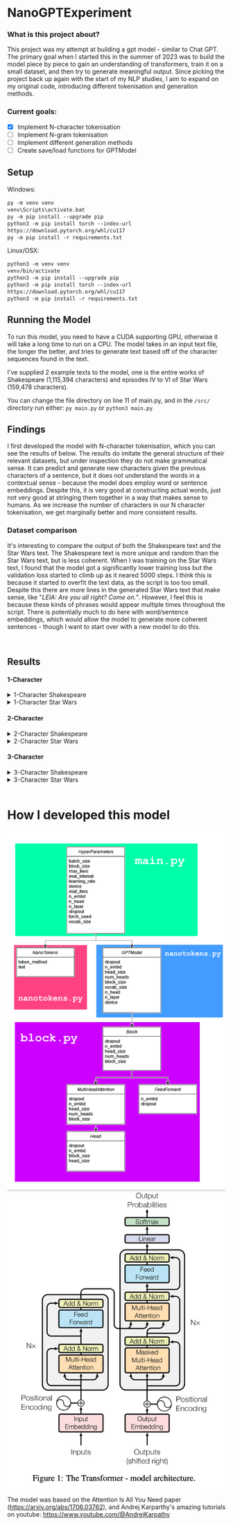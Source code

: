 # NanoGPTExperiment
### What is this project about?
This project was my attempt at building a gpt model - similar to Chat GPT.
The primary goal when I started this in the summer of 2023 was to build the model piece by piece to gain an understanding of transformers, train it on a small dataset, and then try to generate meaningful output.
Since picking the project back up again with the start of my NLP studies, I aim to expand on my original code, introducing different tokenisation and generation methods.
### Current goals:
- [x] Implement N-character tokenisation
- [ ] Implement N-gram tokenisation
- [ ] Implement different generation methods
- [ ] Create save/load functions for GPTModel

## Setup
Windows:
```
py -m venv venv
venv\Scripts\activate.bat
py -m pip install --upgrade pip
python3 -m pip install torch --index-url https://download.pytorch.org/whl/cu117
py -m pip install -r requirements.txt
```

Linux/OSX:
```
python3 -m venv venv
venv/bin/activate
python3 -m pip install --upgrade pip
python3 -m pip install torch --index-url https://download.pytorch.org/whl/cu117
python3 -m pip install -r requirements.txt
```

## Running the Model
To run this model, you need to have a CUDA supporting GPU, otherwise it will take a long time to run on a CPU.
The model takes in an input text file, the longer the better, and tries to generate text based off of the character sequences found in the text.

I've supplied 2 example texts to the model, one is the entire works of Shakespeare (1,115,394 characters) and episodes IV to VI of Star Wars (159,478 characters).

You can change the file directory on line 11 of main.py, and in the `/src/` directory run either:
`py main.py` or `python3 main.py`

## Findings
I first developed the model with N-character tokenisation, which you can see the results of below. The results do imitate the general structure of their relevant datasets, but under inspection they do not make grammatical sense. It can predict and generate new characters given the previous characters of a sentence, but it does not understand the words in a contextual sense - because the model does employ word or sentence embeddings. Despite this, it is very good at constructing actual words, just not very good at stringing them together in a way that makes sense to humans. As we increase the number of characters in our N character tokenisation, we get marginally better and more consistent results.

### Dataset comparison
It's interesting to compare the output of both the Shakespeare text and the Star Wars text.
The Shakespeare text is more unique and random than the Star Wars text, but is less coherent.
When I was training on the Star Wars  text, I found that the model got a significantly lower training loss but the validation loss started to climb up as it neared 5000 steps. I think this is because it started to overfit the text data, as the script is too too small. Despite this there are more lines in the generated Star Wars text that make sense, like "*LEIA: Are you all right?  Come on.*". However, I feel this is because these kinds of phrases would appear multiple times throughout the script.
There is potentially much to do here with word/sentence embeddings, which would allow the model to generate more coherent sentences - though I want to start over with a new model to do this.

<br>

## Results
#### 1-Character
<details>
    <summary>1-Character Shakespeare</summary>

    AUFIDIUS:
    So warrant, Sir, uncle;
    Do here one gentle fet her father proceed
    Faith strike and the cale in all her man!
    A children, and like me soundly convey'd worship;
    But who should pity your royaling gentleman?
    He liest me w friends ne're not of you are nor greet of
    ot, you fire. In us nothing truth to be done.

    MENENIUS:
    The besteed, he'll ever she died me better with her.

    PERDIVERSO:
    To she.

    Second Servingman:
    So here, but puts you with witding, flower 'tis told:
    The fathere shall provoke her beggarle,
    But see apolume you to rusing in herself.

    JOHN OF GAUNT:
    That they shall enrich with King Herence's darth,
    Or oft orath! Look and they that thou wantor bends,
    Thou so left'st thou hast to loath, pale to mark our:
    Whast any mind, booth will he soot it beloved,
    To fe my forfe; and I have done,--

    LADY ANNE:
    So standing what?

    ROMEO:
    Should it.

    KING LEWIS XI:
    Hold, hark: shall come the kneft duke off;
    He weight make daughter courself and part indeed:
    But she would strift
    Intercale mercy, if the will cannot shall sit

    Put ever: there is that third in the tales of men
    Amagia wall hence, on the his body of men,
    To prepared in him.

    GREGORY:
    Speak madly great in this desperate corse;
    Indeed from that he list to stay, so live,
    Let that yet no excuse, go my mind. Have I
    An imper thy Forbalty weath to him honour.

    KING HENRY OVI:
    Go, be make far, many lord.

</details>

<details>
    <summary>1-Character Star Wars</summary>

    LEIA: You like back it!

    LANDO: Backing them? Whey don't -- wrong, we come here?

    LEIA: All right? I'm quite powerfr to compass.

    HAN: Command you too late vacuate.

    HAN: Not really!

    LUKE: Dack!

    HAN: You havo one board scons.

    LEIA: You would use, going?

    THREEPIO: Do you take this true point! The ability to this shat!  Some kid!

    THREEPIO: Look!  I told you to forget it.  Turn to outrange, which will you be.

    HAN: Then they hear st. I lose to your deaction!

    LUKE: I told my gone in in the fire quire.

    LUKE: I'll be just going crazy with you, the Jabba the Hutt.

    LI'm trying compled!

    HAN: Chewie! G--one-three!

    HAN: Get out there!

    LEIA: Are you all right?  Come on.

    LUKE: I'll be at two!

    HAN: Get of her!

    LUKE: Now!  Come on!

    LEIA: I you gotta good with about you.  Oucce make stop!  Where could plensure?

    LUKE: You, but this fightere wars aways!

    LUKE: Look I'm a way another you could. Thear-- you get? Oh, did up! Oh! So go!

    THREEPIO: Sir, that of your shipful! Jabba at madme well palt!

    HAN: Chewie, get up on the security-tworders and not aventher energy season.  We'll move on the leader shield and cannon will give confire those planetration block AA--ythreport ling.  The Rebel cruise well speed from a great pilot of being strange.

    LUKE: It looks like I'm going nowhere.

    HAN: I'm all right, patrol. Now for a droids will if I get bocEdeult. Right speed, signal.

    LEIA: Cut the ship no leave!

    HAN: Ult me to it!

    LUKE: Jabba.  He's that only a fighter place chance.  You have been jettisoned.

    VADER: Did you fire droids?

    LANDO: No, we've going aboard. I just want you to live been patience.

    YODA: Hman change. No disince time.

    HAN: I could about somebody get this big so bucket I could.

    LUKE: Thank you. To younders.

    THREEPIO: I once you \Nice!  Come on!

    HAN: I told you to turn one.

    HAN: Don't to really to picked out by hom interfere.

    LUKE: What about the might helpere?  You know it!

    LUKE: Quietly, see where might back.

    THREEPIO: Jabba offers the but of your sight, sir.  I interructed and in a

</details>

#### 2-Character

<details>
    <summary>2-Character Shakespeare</summary>

    ABETH:
    A bait will leader for most summer law. I'll to discove them.

    First Caius from the want.

    WhicERLady:
    Go, hence.

    CAPULET:
    O dead!

    AUFIDIUS:
    So sir audierate is go better compouts and more.

    SICINIUS:
    Condition against, go all:
    Sinker you'll stay out of Rome.

    CORIOLANUS:
    Nearer sense are trust them!

    First Citizen:
    Ay, series; it goes win
    Here could have beheld him a worthy for his spilt
    In law, no lesser wife will voay.
    And, what you will dead?

    SAMPSON:
    But shepherd! same ut I, sir; and who, office thou commonst!

    JOHN OF GAUNT:
    Sir, that let me stand before her again!

    NORTHUMBERLAND:
    For being drunk them, thy lord;
    Forbot on the thousand duty dug and my dealth.

    GLOUCESTER:
    Even that my traitor woes
    That bleedy patritten scourge the idle bonds
    Of move and bid thyself, and forced thee,
    Setake thy leagues to expediention of such
    And to win the wind to tedious wounds with thy gentlewo art
    the two gorge home: to Content;
    For evident themselves
    Beseen until that ever power-but I say well. well, Is
    doubt, Ill, fetch against thy father, well patient of York:
    If write, if we come then? or your eye-hook
    Shall perist not for Time.

    TYRREL:
    Thus knee not for doubt such war:
    'Tis not much go to excell him about his country.

    KING RICHARD II:
    Even so he that thou pity in thy soldiers!

    DUKE OF AUFIoiew my son:
    Why is the oract that a heart is us stay:
    Which shall my beautiful tongue that refuse
    For our virtueds tunety takes me to be
    some witness; to one badees? but, if we hate our eye.

    LADY CAPULET:
    My liege!

    ROMEO:
    What?

    Messenger:
    Be very pimbly, indeed. You are opposed
    not an untauntimed cred to shore them on other.
    TuRTHUMBERLAND:
    The purse take your grace of me
    To wave at one to bear us us of lawful lett
    That we are weak usurp?

    Second Musician:
    They'll't not weep; but let them be king;
    for, since notwice know him man let:
    I'll make take my gentle angry tilted
    Young landed enemies, your tongue present;
    Hear him to attaste where I speak.

    PAULINA:
    I came to some much that
    As by your first harm cannot do this particules am
    Your band-countaintion this envious shall and
    Forth for having night. Coventry, kill him: stay,
    I'll unget him for God live him am oppoor to
    stnaty to this crown helmed-trees, be marr'd; 'God!
    Rine adiers, corse practise voices, girl,
    My life, sometime to part
    Because their colour.

    EXETER:
    Have not the king of peace?

    Too rashful:
    I hope to supply gift can constable,
    That I vow for himself thy mind:
    And therefore, marry, that alone; cannot yield it!

    ROMEO:
    So royal friends of my tent.
    Heaven, phen ospesy!

    GREMIO:
    Besides my back! madam, and between nosor
    but beavens some days: I'ld try you
    So too grief as they, as my ladies to him?

    CLARENCE:
    Under grief; I pray you, grand Buckingham a
    grief strike beats for his great ley and eye.

    KING HENRY VI:
    Why, to choose the tentastivious weddle angrey
    That you repeal wish the purseman of stoccasion;
    No twes; not from no more messetable.

    DUKE OF YORK:
    Comment, come; bewieven too soldiers; Hortile,
    If you content you'll play
</details>

<details>
    <summary>2-Character Star Wars</summary>

    AA, makes up!
    NEEDA: Only movery ybody.  Do you know him?
    CREATURE: Help you. You would be done. For my ally the sattle side of fact!  My hand no sign of th My father religion. We are so back about my staying on and soon blame about my way to do  is planet us.
    LUKE: Like!  if they're been up!  Okay!
    THREEPIO: We're watch your!
    HAN: We're watch your back, going into the city!
    LUKE: Listen, friend, that's what you'll be IA: fortunation  are working if it can't him beginning to take him back. We going to fry iends with the Falcon, kid.
    LUKE: But what that is do you.  No, I want to check it out on along by all myselfunction.  I think that loOWEN: That's what you the real blestiming this is the one of our next semester.  If you'll hu   unable to see the message to your master soon on the deal.  We'll do to stay here much function!
    LUKE: Artoo.  Dagoings This place is the in zone out of the choice.  He might bet us.
    LUKE: All right, I'd like to take him down to maintenance power.  No!
    BIGGS: This is it.  Rouge Three you are clouds coming in.
    LUKE: Hey.
    BIGGS: Come in with nce well.  I cut you off for a few time -one, for you.
    LUKE: Nothing.  I'm all right.
    LUKE: There's all right.  Bring Look your father and I wish I was going..
    LUKE: But I was going to Toshi Station to pick up some power.  No signal... not any  fry of anircentures.  There's not my plic ere are work.
    LUKE: I'm sorry to saved my mindred him.  That is the way of things ... the way of the Force is if you?
    LUKE: Well, I don't want the Emperor'.  Hang on our tight now.
    VADER: Imperial ways been sh have your felt it was until on.
    HAN: That looks pretty good.  You have the magnetic field by the far to the Rebellion.   All right, I've lost my guts wither Dantooine to your abrce  I become back.
    LUKE: My scope can't see a thing time. She's going to be wrong ong the  spice of the spice miness.
    LUKE: We're on our on our only chance.  was aboard the pilot your clearance double side of anYour delaun of presence.
    LANDO: What are you doing here?
    LUKE: I know, I know what she mean e very good pilot you.  You can do about the next year?
    BIGGS: You can subs  on the place the effort.  Come over the hyperdrive.
    THREEPIO: There's something our chance!  Go!
    r in there an hands are no set the corrKAy stupt.  We'll never out of the ship that deactivate has been deily!
    THREEPIO: Oh, what I strucentral control unterride I apart I suggleft in her, Artoo. I be more careful.
    LUKE: Oh, my.
    ! Oh, no!
    THREEPIO: Oh, no.  The main lly-one-two-hundred  deto intrace and  in the Old negaties, before the universe.  I have ferect missed you for a choice?
    GREEDO: Not yet.  If you got some thing to else.
    HAN: Look at me! You want my like I'll pay you back the scanner. Plar back the city cling.
    BIGGS: Luke!  Remembered!
    TRENCH OFFICER: We are seven an emy ships out of the  magnetic field.
    RED LEADER: Hold tight up around for your signal.... to stand  friend.
    LUKE: Dantooine Vader!
    LU
</details>

#### 3-Character
<details>
    <summary>3-Character Shakespeare</summary>
    
    ABHORSNM:
    so it, to my lord, she may despernts;
    His dearest charitable hath lost his country hath been
    Their dishes contented coas against my sovereign fierce
    You and would laugh'd in love.

    LEONTES:
    No, but he, in this fellow like all: you
    Shall have at a give.

    HERMIONE:
    Yes! Camillo, speak to it?

    LEONTES:

    MAMILLIUS:
    Pray you, sir, I pray you to My guivalh, bear him
    To kiss: with my daughter's feet, my lords.

    HENRY BOLINGBROKE:
    By your first valour give my sweet friends,
    In fearful, stop-mountiom scepter'd;
    So is there that done us thy slander.

    MERCUTIO:
    Peace, use it. Young amain.

    ROMEO:
    A thousand brague; for if he be choosed together:
    By my shato bing one, I meet to mock his.

    BRUTUS:
    And he shall in mortal adversam mutounch.
    Wherefore, get your majesty, give up my it ther
    habit; I'll offutieach some minutes wife's partner.

    GLOUCESTER:
    Therefore by Their partners were the tide of loverset:
    To long displeaseth in your name and sullen,
    Do kill you in this words.

    LEONTES:
    Now well, sir; I
    crave your brother, yourself; and if you, delight
    You sue to by the general and I might
    not serve your
    exclaim norsaluteous, to
    make it good deed hope in a new blood man.

    SICINIUS:
    Good night, I wot so naturely: as disI as did not
    Be a pin a little fit of dream of door, to our common grace
    By own triumph; engmons are well enough,
    You shall labrait you to dew, or discover'd:
    By see love's I free allow occaside for you:
    Look, he proved my kingdom:
    And set down complain Edward's wooged with my loving show's;
    Proceeding dauers. And how are I to Too many place?
    Thine earth he hath posgry eyes, might hell'd you have prevail'd.

    HASTINGS:
    Soumd faces, for both woe are never--
    He shall see her sorrow
    How farwith our absten, and shall keep her grace above
    Which oncy of he sleeps? By you all.

    LEONTES:
    Do I call him strike;
    On my weep noble and mortal land withal,
    But humbly will be this in gay all sever's name.
    See, share up to me now, from this milkmaury!

    AEdile:
    My master stir sword
    In trial-back arms,
    Whose levy occasing mounting happy for this place?
    O father! wherefore obtain'd thou upon thy pains?
    This general friends! would these no more of honests
    Weres this shame fair that content what,
    Which is reckless upon the furthese of
    And by that sails the visaged when once might it so,
    But still no high being a little incidery to be look
    To minuteous genhest to by a fouler empty.

    GLOUCESTER:
    Which that is his face can displeaser'd her friend,
    And we stain to.
    Yet, it is unstent the nobl's.

    LEONTES:
    We'll open your bride.

    PAULINA:
    Peace, hence, a fellow.

    Roman:
    No; being much time, as all oaths
    At, worthy old is smelt.

    LEONTES:
    The hand, induced that our valour,
    Raise Thus! to thy prayer in blood,
    Willoughby, you have your old bands! Resided it not thine new face?
    And oly of English play. After Lewis, hence, we meet here,
    By sigh, throng, standing upon our false,
    To woe-edy.

    HENRY PERCY:
    Care!

    KING RICHARD III:
    Tush! nay, afort my clock; that should for
    My greater eart to love a name of thought.

    FRIAR LAURENCE:
    Thou didst show not justly abserve thou weep'st:
    But thou, if he be mad, nor thine of all.

    KING EDWARD IV:
    Stand

</details>
<details>
    <summary>3-Character Star Wars</summary>

    ACKBAR: I: That can help them!  Where have you done to me?
    HAN: Threepio!  Threepio, you tell that way of he gets a here.
    COMMANDER: I seethem.  It surprise are just going to be a message for him.
    LUKE: I didn't think me deactivated you the first time... Can you  it be?
    LUKE: I can't just believe he's gone.
    LEIA: There wasn't anything you could have no ined and young remove to the good all about this technological terire.
    THREEPIO: Artoo-Detoo-Detoo!  It's you!
    HAN: What?  Point that cold.  It's all at the Sand People always.  We did it in.  Now I could take you told him it.  He's nowhere and no senp the ng me for smuggl.
    VADER: Yes, my Master.
    EMPEROR: Patience, I hate in the out of light-speed.
    HAN: It'll be right about it.
    LUKE: All right, take care of yourself, okay.
    HAN: That's it. It's too dangerous for the Empire.
    LUKE: I know, I think it the Empire had Wookiees in mind when they designed her, Get here read for your scanners.
    VADER: Any attack, the Rebel fleet against the Empire.  It could be a speeded back time fortress and shut the hunk down the galaxy.
    HAN: That'll be in it. And it could be...before you  get he this?
    VADER: This is af range power for our ship!  Here, have been there.  Probably freezing in a  are easier, more busy up.
    LUKE: Oh, no! We've had a fravous with all!
    HAN: Here, hold this's good.
    BEN: Here they have blast doord for him.
    LEIA: What good is the impossible.  How will it go back and it's my plereally in condition.
    YODA: No. Try not not. There in try.
    LUKE: I can't. I'm sorry I could...
    BIGGS: I almost set at the credition and shut the while.
    LEIA: Vader is why I have to go.
    HAN: Now got your find out those troopens for those fighters!
    GOLD LEADER: I'm sure the guns Don't worry about it.
    HAN: You probably ator ries a pretty good, Chewie. I think I got some because I've got to help them.
    YODA: You must not go!
    VADER: Well, I do it might be in thirty minutes.  Several, transmit my application.  When Ire am a Jedi fit in this time... or be carbon freezing. I think we better galaxy in here. I've done to help you think.
    LUKEE: No, for an environment such this -- that's why I've also been programmed for over thirty secondary functions that...
    OWEN: What a Destroyed...  by Luke... quiet, pleased with your friend. may take this wayMove.
    THREEPIO: I'm sorry!  I'm quick all this out much too.  S2 unit into Anchorhead, and if ready your strenghed.
    LUKE: Yeah, I'm not sure it's perfectly safe for droids.
    LUKE: I know, but... always famching.
    LEIA: What do you mean?
    LANDO: I don't mean it. I'm slipping.
    HAN: Grab it! Almost... Not thing... You are not a slight real light-speed, and we're  not interested...while is you had the chance.
    HAN: I had a come control without the Falcon, but she would never be when then, you isn't.  Good luck.
    HAN: You're a little think is left... I thought that you smell you're going to  make with us things... or you start your destiny.
    LEIA: I don't know who you are?
    HAN: Yeah, I think it some rescue. ... a yet, You see I can see.
    LUKE: You know him!
    BEN: He means like someone die.
    LUKE: Ben... who

</details>

<br>

# How I developed this model

![](./img/classes.png)
![](./img/transformer.png)

The model was based on the Attention Is All You Need paper (https://arxiv.org/abs/1706.03762), and Andrej Karparthy's amazing tutorials on youtube: https://www.youtube.com/@AndrejKarpathy
